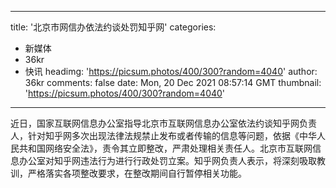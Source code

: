
---
title: '北京市网信办依法约谈处罚知乎网'
categories: 
 - 新媒体
 - 36kr
 - 快讯
headimg: 'https://picsum.photos/400/300?random=4040'
author: 36kr
comments: false
date: Mon, 20 Dec 2021 08:57:14 GMT
thumbnail: 'https://picsum.photos/400/300?random=4040'
---

<div>   
近日，国家互联网信息办公室指导北京市互联网信息办公室依法约谈知乎网负责人，针对知乎网多次出现法律法规禁止发布或者传输的信息等问题，依据《中华人民共和国网络安全法》，责令其立即整改，严肃处理相关责任人。北京市互联网信息办公室对知乎网违法行为进行行政处罚立案。知乎网负责人表示，将深刻吸取教训，严格落实各项整改要求，在整改期间自行暂停相关功能。  
</div>
            
